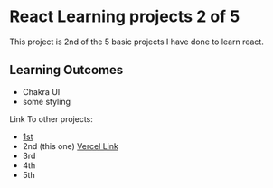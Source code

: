 # React Learning projects 2 of 5

This project is 2nd of the 5 basic projects I have done to learn react.

## Learning Outcomes
- Chakra UI
- some styling

Link To other projects:
- [1st](https://github.com/f4him/react-demo-one) 
- 2nd (this one) [Vercel Link](https://github.com/f4him/react-demo-two)
- 3rd
- 4th
- 5th



